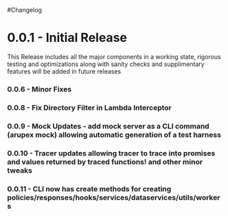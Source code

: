 #Changelog

 # 0.0.1 - Initial Release
This Release includes all the major components in a working state, rigorous testing and optimizations along with sanity checks and supplimentary features will be added in future releases

### 0.0.6 - Minor Fixes
### 0.0.8 - Fix Directory Filter in Lambda Interceptor

### 0.0.9 - Mock Updates - add mock server as a CLI command (arupex mock) allowing automatic generation of a test harness
### 0.0.10 - Tracer updates allowing tracer to trace into promises and values returned by traced functions! and other minor tweaks
### 0.0.11 - CLI now has create methods for creating policies/responses/hooks/services/dataservices/utils/workers